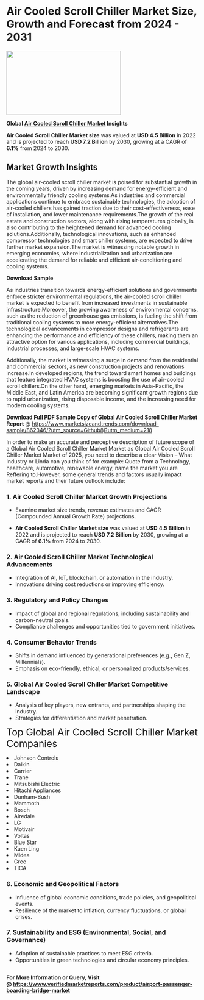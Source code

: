 <H1>Air Cooled Scroll Chiller Market Size, Growth and Forecast from 2024 - 2031</H1><img class="aligncenter size-medium wp-image-584254" src="https://thirdeyenews.in/wp-content/uploads/2024/09/Global-Market-Research-300x168.jpeg" alt="" width="300" height="168" /><p><strong>Global&nbsp;<a href="https://www.marketsizeandtrends.com/download-sample/862346/?utm_source=Github8j?utm_medium=218">Air Cooled Scroll Chiller Market</a> Insights</strong></p><p><strong>Air Cooled Scroll Chiller Market size</strong> was valued at <strong>USD 4.5 Billion</strong> in 2022 and is projected to reach <strong>USD 7.2 Billion</strong> by 2030, growing at a CAGR of <strong>6.1%</strong> from 2024 to 2030.</p><p><h2>Market Growth Insights</h2> <p>The global air-cooled scroll chiller market is poised for substantial growth in the coming years, driven by increasing demand for energy-efficient and environmentally friendly cooling systems.As industries and commercial applications continue to embrace sustainable technologies, the adoption of air-cooled chillers has gained traction due to their cost-effectiveness, ease of installation, and lower maintenance requirements.The growth of the real estate and construction sectors, along with rising temperatures globally, is also contributing to the heightened demand for advanced cooling solutions.Additionally, technological innovations, such as enhanced compressor technologies and smart chiller systems, are expected to drive further market expansion.The market is witnessing notable growth in emerging economies, where industrialization and urbanization are accelerating the demand for reliable and efficient air-conditioning and cooling systems.</p> <p><strong>Download Sample</strong></p> <p>As industries transition towards energy-efficient solutions and governments enforce stricter environmental regulations, the air-cooled scroll chiller market is expected to benefit from increased investments in sustainable infrastructure.Moreover, the growing awareness of environmental concerns, such as the reduction of greenhouse gas emissions, is fueling the shift from traditional cooling systems to more energy-efficient alternatives.The technological advancements in compressor designs and refrigerants are enhancing the performance and efficiency of these chillers, making them an attractive option for various applications, including commercial buildings, industrial processes, and large-scale HVAC systems.</p> <p>Additionally, the market is witnessing a surge in demand from the residential and commercial sectors, as new construction projects and renovations increase.In developed regions, the trend toward smart homes and buildings that feature integrated HVAC systems is boosting the use of air-cooled scroll chillers.On the other hand, emerging markets in Asia-Pacific, the Middle East, and Latin America are becoming significant growth regions due to rapid urbanization, rising disposable income, and the increasing need for modern cooling systems.</p> <p><span class=""><strong>Download Full PDF Sample Copy of Global Air Cooled Scroll Chiller Market Report</strong> @ <a href="https://www.marketsizeandtrends.com/download-sample/862346/?utm_source=Github8j?utm_medium=218" target="_blank">https://www.marketsizeandtrends.com/download-sample/862346/?utm_source=Github8j?utm_medium=218</a></span></p><p>In order to make an accurate and perceptive description of future scope of a Global&nbsp;Air Cooled Scroll Chiller Market Market as Global&nbsp;Air Cooled Scroll Chiller Market Market of 2025, you need to describe a clear Vision &ndash; What Industry or Linda can you think of for example: Quote from a Technology, healthcare, automotive, renewable energy, name the market you are Reffering to.However, some general trends and factors usually impact market reports and their future outlook include:</p><h3>1.&nbsp;<strong>Air Cooled Scroll Chiller Market Growth Projections</strong></h3><ul><li>Examine market size trends, revenue estimates and CAGR (Compounded Annual Growth Rate) projections.</li><li><p><strong>Air Cooled Scroll Chiller Market size</strong> was valued at <strong>USD 4.5 Billion</strong> in 2022 and is projected to reach <strong>USD 7.2 Billion</strong> by 2030, growing at a CAGR of <strong>6.1%</strong> from 2024 to 2030.</p></li></ul><h3>2.&nbsp;<strong>Air Cooled Scroll Chiller Market Technological Advancements</strong></h3><ul><li>Integration of AI, IoT, blockchain, or automation in the industry.</li><li>Innovations driving cost reductions or improving efficiency.</li></ul><h3>3.&nbsp;<strong>Regulatory and Policy Changes</strong></h3><ul><li>Impact of global and regional regulations, including sustainability and carbon-neutral goals.</li><li>Compliance challenges and opportunities tied to government initiatives.</li></ul><h3>4.&nbsp;<strong>Consumer Behavior Trends</strong></h3><ul><li>Shifts in demand influenced by generational preferences (e.g., Gen Z, Millennials).</li><li>Emphasis on eco-friendly, ethical, or personalized products/services.</li></ul><h3>5.&nbsp;<strong>Global Air Cooled Scroll Chiller Market Competitive Landscape</strong></h3><ul><li>Analysis of key players, new entrants, and partnerships shaping the industry.</li><li>Strategies for differentiation and market penetration.</li></ul><p data-pm-slice="1 1 []"><span style="color: inherit; font-family: inherit; font-size: 25px;">Top Global Air Cooled Scroll Chiller Market Companies</span></p><div class="" data-test-id=""><p><li>Johnson Controls</li><li> Daikin</li><li> Carrier</li><li> Trane</li><li> Mitsubishi Electric</li><li> Hitachi Appliances</li><li> Dunham-Bush</li><li> Mammoth</li><li> Bosch</li><li> Airedale</li><li> LG</li><li> Motivair</li><li> Voltas</li><li> Blue Star</li><li> Kuen Ling</li><li> Midea</li><li> Gree</li><li> TICA</li></p></div><h3>6.&nbsp;<strong>Economic and Geopolitical Factors</strong></h3><ul><li>Influence of global economic conditions, trade policies, and geopolitical events.</li><li>Resilience of the market to inflation, currency fluctuations, or global crises.</li></ul><h3>7.&nbsp;<strong>Sustainability and ESG (Environmental, Social, and Governance)</strong></h3><ul><li>Adoption of sustainable practices to meet ESG criteria.</li><li>Opportunities in green technologies and circular economy principles.</li></ul><h2><strong style="font-size: 14px;">For More Information or Query, Visit @&nbsp;</strong><a style="background-color: #ffffff; font-size: 14px;" href="https://www.marketsizeandtrends.com/report/air-cooled-scroll-chiller-market/" target="_blank">https://www.verifiedmarketreports.com/product/airport-passenger-boarding-bridge-market</a></h2>